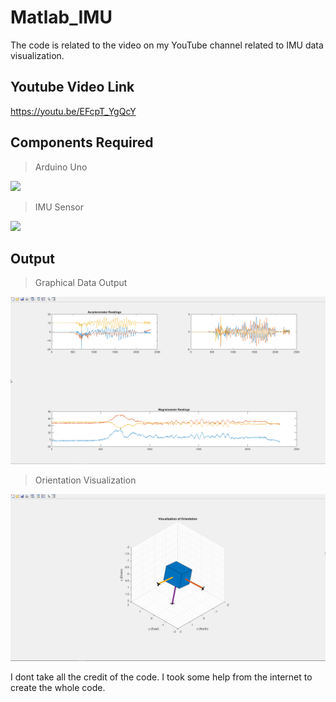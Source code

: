 # Matlab_IMU
The code is related to the video on my YouTube channel related to IMU data visualization.

## Youtube Video Link

https://youtu.be/EFcpT_YgQcY


## Components Required

> Arduino Uno

<img src="./Images/IMG_3820.JPG" />

> IMU Sensor

<img src="./Images/IMG_3819.JPG" />

## Output 

> Graphical Data Output 

<img src="./Images/Graph.png" />

> Orientation Visualization

<img src="./Images/OV.png" />


I dont take all the credit of the code. I took some help from the internet to create the whole code.
